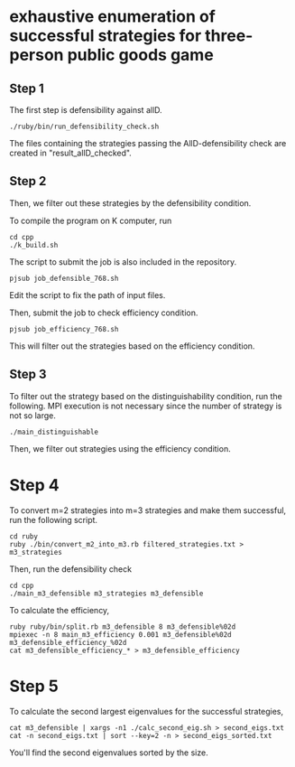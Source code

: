 # exhaustive enumeration of successful strategies for three-person public goods game

## Step 1

The first step is defensibility against allD.

```
./ruby/bin/run_defensibility_check.sh
```

The files containing the strategies passing the AllD-defensibility check are created in "result_allD_checked".

## Step 2

Then, we filter out these strategies by the defensibility condition.

To compile the program on K computer, run

```
cd cpp
./k_build.sh
```

The script to submit the job is also included in the repository.

```
pjsub job_defensible_768.sh
```

Edit the script to fix the path of input files.

Then, submit the job to check efficiency condition.

```
pjsub job_efficiency_768.sh
```

This will filter out the strategies based on the efficiency condition.

## Step 3

To filter out the strategy based on the distinguishability condition, run the following.
MPI execution is not necessary since the number of strategy is not so large.

```
./main_distinguishable
```

Then, we filter out strategies using the efficiency condition.

# Step 4

To convert m=2 strategies into m=3 strategies and make them successful, run the following script.

```
cd ruby
ruby ./bin/convert_m2_into_m3.rb filtered_strategies.txt > m3_strategies
```

Then, run the defensibility check

```
cd cpp
./main_m3_defensible m3_strategies m3_defensible
```

To calculate the efficiency,

```
ruby ruby/bin/split.rb m3_defensible 8 m3_defensible%02d
mpiexec -n 8 main_m3_efficiency 0.001 m3_defensible%02d m3_defensible_efficiency_%02d
cat m3_defensible_efficiency_* > m3_defensible_efficiency
```

# Step 5

To calculate the second largest eigenvalues for the successful strategies,

```
cat m3_defensible | xargs -n1 ./calc_second_eig.sh > second_eigs.txt
cat -n second_eigs.txt | sort --key=2 -n > second_eigs_sorted.txt
```

You'll find the second eigenvalues sorted by the size.

